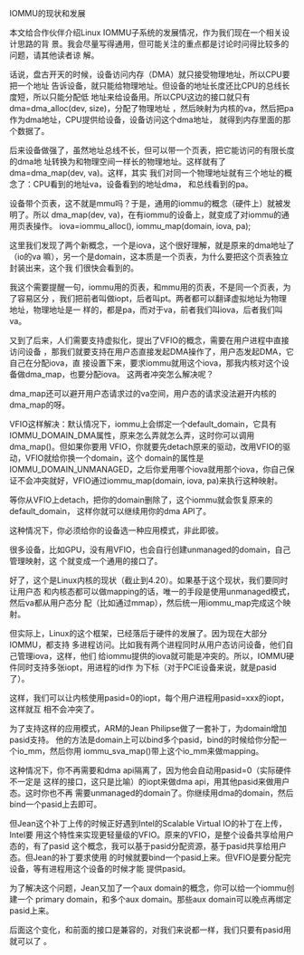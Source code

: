     
IOMMU的现状和发展

本文给合作伙伴介绍Linux IOMMU子系统的发展情况，作为我们现在一个相关设计思路的背
景。我会尽量写得通用，但可能关注的重点都是讨论时问得比较多的问题，请其他读者谅
解。

话说，盘古开天的时候，设备访问内存（DMA）就只接受物理地址，所以CPU要把一个地址
告诉设备，就只能给物理地址。但设备的地址长度还比CPU的总线长度短，所以只能分配低
地址来给设备用。所以CPU这边的接口就只有dma=dma_alloc(dev, size)，分配了物理地址
，然后映射为内核的va，然后把pa作为dma地址，CPU提供给设备，设备访问这个dma地址，
就得到内存里面的那个数据了。

后来设备做强了，虽然地址总线不长，但可以带一个页表，把它能访问的有限长度的dma地
址转换为和物理空间一样长的物理地址。这样就有了dma=dma_map(dev, va)。这样，其实
我们对同一个物理地址就有三个地址的概念了：CPU看到的地址va，设备看到的地址dma，
和总线看到的pa。

设备带个页表，这不就是mmu吗？于是，通用的iommu的概念（硬件上）就被发明了。所以
dma_map(dev, va)，在有iommu的设备上，就变成了对iommu的通用页表操作。
iova=iommu_alloc(), iommu_map(domain, iova, pa);

这里我们发现了两个新概念，一个是iova，这个很好理解，就是原来的dma地址了（io的va
嘛），另一个是domain，这本质是一个页表，为什么要把这个页表独立封装出来，这个我
们很快会看到的。

我这个需要提醒一句，iommu用的页表，和mmu用的页表，不是同一个页表，为了容易区分
，我们把前者叫做iopt，后者叫pt。两者都可以翻译虚拟地址为物理地址，物理地址是一
样的，都是pa，而对于va，前者我们叫iova，后者我们叫va。

又到了后来，人们需要支持虚拟化，提出了VFIO的概念，需要在用户进程中直接访问设备
，那我们就要支持在用户态直接发起DMA操作了，用户态发起DMA，它自己在分配iova，直
接设置下来，要求iommu就用这个iova，那我内核对这个设备做dma_map，也要分配iova。
这两者冲突怎么解决呢？

dma_map还可以避开用户态请求过的va空间，用户态的请求没法避开内核的dma_map的呀。

VFIO这样解决：默认情况下，iommu上会绑定一个default_domain，它具有
IOMMU_DOMAIN_DMA属性，原来怎么弄就怎么弄，这时你可以调用dma_map()。但如果你要用
VFIO，你就要先detach原来的驱动，改用VFIO的驱动，VFIO就给你换一个domain，这个
domain的属性是IOMMU_DOMAIN_UNMANAGED，之后你爱用哪个iova就用那个iova，你自己保
证不会冲突就好，VFIO通过iommu_map(domain, iova, pa)来执行这种映射。

等你从VFIO上detach，把你的domain删除了，这个iommu就会恢复原来的default_domain，
这样你就可以继续用你的dma API了。

这种情况下，你必须给你的设备选一种应用模式，非此即彼。

很多设备，比如GPU，没有用VFIO，也会自行创建unmanaged的domain，自己管理映射，这
个就变成一个通用的接口了。

好了，这个是Linux内核的现状（截止到4.20）。如果基于这个现状，我们要同时让用户态
和内核态都可以做mapping的话，唯一的手段是使用unmanaged模式，然后va都从用户态分
配（比如通过mmap），然后统一用iommu_map完成这个映射。

但实际上，Linux的这个框架，已经落后于硬件的发展了。因为现在大部分IOMMU，都支持
多进程访问。比如我有两个进程同时从用户态访问设备，他们自己管理iova，这样，他们
给iommu提供的iova就可能是冲突的。所以，IOMMU硬件同时支持多张iopt，用进程的id作
为下标（对于PCIE设备来说，就是pasid了）。

这样，我们可以让内核使用pasid=0的iopt，每个用户进程用pasid=xxx的iopt，这样就互
相不会冲突了。

为了支持这样的应用模式，ARM的Jean Philipse做了一套补丁，为domain增加pasid支持。
他的方法是domain上可以bind多个pasid，bind的时候给你分配一个io_mm，然后你用
iommu_sva_map()带上这个io_mm来做mapping。

这种情况下，你不再需要和dma api隔离了，因为他会自动用pasid=0（实际硬件不一定是
这样的接口，这只是比喻）的iopt来做dma api，用其他pasid来做用户态。这时你也不再
需要unmanaged的domain了。你继续用dma的domain，然后bind一个pasid上去即可。

但Jean这个补丁上传的时候正好遇到Intel的Scalable Virtual IO的补丁在上传，Intel要
用这个特性来实现更轻量级的VFIO。原来的VFIO，是整个设备共享给用户态的，有了pasid
这个概念，我可以基于pasid分配资源，基于pasid共享给用户态。但Jean的补丁要求使用
的时候就要bind一个pasid上来。但VFIO是要分配完设备，等有进程用这个设备的时候才能
提供pasid。

为了解决这个问题，Jean又加了一个aux domain的概念，你可以给一个iommu创建一个
primary domain，和多个aux domain。那些aux domain可以晚点再绑定pasid上来。

后面这个变化，和前面的接口是兼容的，对我们来说都一样，我们只要有pasid用就可以了
。
